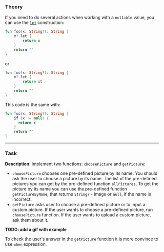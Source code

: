 ### Theory

If you need to do several actions when working with a `nullable` value, 
you can use the [`let`](https://kotlinlang.org/api/latest/jvm/stdlib/kotlin/let.html) construction:
```kotlin
fun foo(x: String?): String {
    x?.let {
        return x
    }
    return ""
}
```
or
```kotlin
fun foo(x: String?): String {
    x?.let {
        return it
    }
    return ""
}
```

This code is the same with:
```kotlin
fun foo(x: String?): String {
    if (x != null) {
      return x
    }
    return ""
}
```

___

### Task

**Description**: implement two functions: `choosePicture` and `getPicture`:

- `choosePicture` chooses one pre-defined picture by its name. 
You should ask the user to choose a picture by its name.
The list of the pre-defined pictures ypu can get by the pre-defined function `allPictures`.
To get the picture by its name you can use the pre-defined function `getPictureByName`, 
that returns `String?` - image or `null`, if the name is incorrect.
- `getPicture` asks user to choose a pre-defined picture or to input a custom picture.
If the user wants to choose a pre-defined picture, run `choosePicture` function. 
If the user wants to upload a custom picture, ask them about it.

**TODO: add a gif with example**

<div class="hint">
  To check the user's answer in the <code>getPicture</code> function 
  it is more convince to use <code>when</code> expression.
</div>

